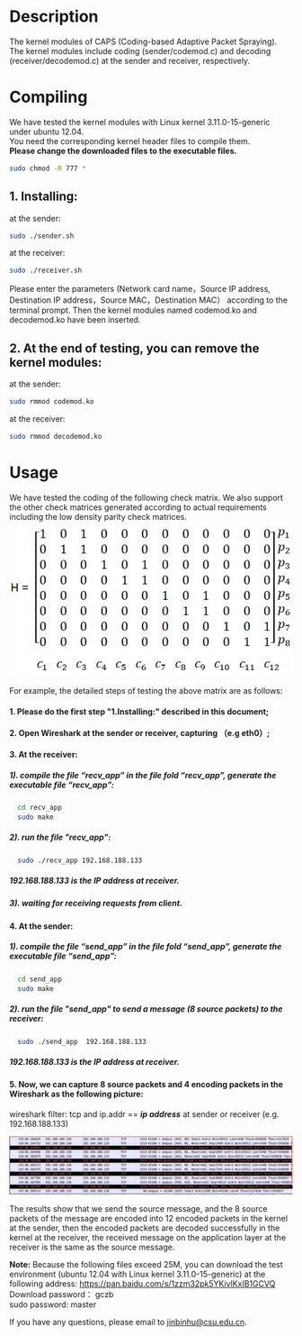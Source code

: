 # Description  
  
The kernel modules of CAPS (Coding-based Adaptive Packet Spraying).   
The kernel modules include coding (sender/codemod.c) and decoding (receiver/decodemod.c) at the sender and receiver, respectively.  
  
# Compiling  
  
We have tested the kernel modules with Linux kernel 3.11.0-15-generic under ubuntu 12.04.   
You need the corresponding kernel header files to compile them.   
**Please change the downloaded files to the executable files.**
```Bash
sudo chmod -R 777 * 
```  
  
## 1. Installing:
at the sender: 
```Bash  
sudo ./sender.sh
```
    
at the receiver:
```Bash   
sudo ./receiver.sh 
```  
Please enter the parameters (Network card name，Source IP address, Destination IP address，Source MAC，Destination MAC） according to the terminal prompt. Then the kernel modules named codemod.ko and decodemod.ko have been inserted. 
    
## 2. At the end of testing, you can remove the kernel modules:    
at the sender: 
```Bash  
sudo rmmod codemod.ko  
```  
    
at the receiver: 
```Bash  
sudo rmmod decodemod.ko  
```  
  
# Usage  

We have tested the coding of the following check matrix. We also support the other check matrices generated according to actual requirements including the low density parity check matrices.  
![image](https://github.com/jinbinhu/CAPS-Mininet/blob/master/check_matrix.png)

For example, the detailed steps of testing the above matrix are as follows:

#### 1. Please do the first step "1.Installing:" described in this document; 

#### 2. Open Wireshark at the sender or receiver, capturing （e.g eth0）;

#### 3. At the receiver: 

##### 1). compile the file “recv_app” in the file fold “recv_app”, generate the executable file “recv_app”:

```Bash
  cd recv_app
  sudo make 
```
##### 2). run the file "recv_app":

```Bash
  sudo ./recv_app 192.168.188.133
```
##### 192.168.188.133 is the IP address at receiver.

##### 3). waiting for receiving requests from client.

#### 4. At the sender:

##### 1). compile the file “send_app” in the file fold “send_app”, generate the executable file “send_app”:
  
```Bash
  cd send_app
  sudo make
```
##### 2). run the file "send_app" to send a message (8 source packets) to the receiver:
  
```Bash 
  sudo ./send_app  192.168.188.133
```
##### 192.168.188.133 is the IP address at receiver.

#### 5. Now, we can capture 8 source packets and 4 encoding packets in the Wireshark as the following picture:

  wireshark filter: tcp and ip.addr == ***ip address*** at sender or receiver (e.g. 192.168.188.133)
   
![image](https://github.com/jinbinhu/CAPS-Mininet/blob/master/wireshark-capturepkt.png)
  
The results show that we send the source message, and the 8 source packets of the message are encoded into 12 encoded packets in the kernel at the sender, then the encoded packets are decoded successfully in the kernel at the receiver, the received message on the application layer at the receiver is the same as the source message.
  
  
**Note:** Because the following files exceed 25M, you can download the test environment (ubuntu 12.04 with Linux kernel 3.11.0-15-generic) at the following address:
https://pan.baidu.com/s/1zzm32pk5YKivlKxIB1GCVQ  
Download password： gczb   
sudo password: master    
  
If you have any questions, please email to jinbinhu@csu.edu.cn.  




